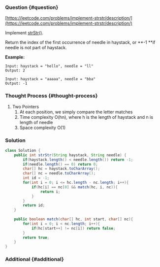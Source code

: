 ### Question {#question}

[https://leetcode.com/problems/implement-strstr/description/](https://leetcode.com/problems/implement-strstr/description/)

Implement [strStr\(\)](http://www.cplusplus.com/reference/cstring/strstr/).

Return the index of the first occurrence of needle in haystack, or **-1 **if needle is not part of haystack.

**Example:**

```
Input: haystack = "hello", needle = "ll"
Output: 2

Input: haystack = "aaaaa", needle = "bba"
Output: -1
```

### Thought Process {#thought-process}

1. Two Pointers
   1. At each position, we simply compare the letter matches
   2. Time complexity O\(hn\), where h is the length of haystack and n is length of needle
   3. Space complexity O\(1\)

### Solution

```java
class Solution {
    public int strStr(String haystack, String needle) {
        if(haystack.length() < needle.length()) return -1;
        if(needle.length() == 0) return 0;
        char[] hc = haystack.toCharArray();
        char[] nc = needle.toCharArray();
        int id = -1;
        for(int i = 0; i <= hc.length - nc.length; i++){
            if(hc[i] == nc[0] && match(hc, i, nc)){
                return i;
            }
        }
        return id;
    }
    
    public boolean match(char[] hc, int start, char[] nc){
        for(int i = 0; i < nc.length; i++){
            if(hc[start++] != nc[i]) return false;
        }
        return true;
    }
}
```

### Additional {#additional}



